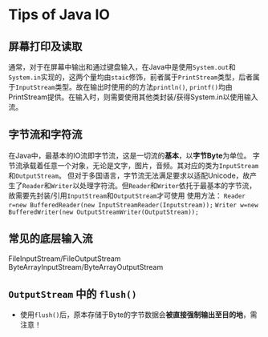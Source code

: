 # Tips of Java IO
## 屏幕打印及读取
通常，对于在屏幕中输出和通过键盘输入，在Java中是使用`System.out`和`System.in`实现的，这两个量均由`staic`修饰，前者属于`PrintStream`类型，后者属于`InputStream`类型。故在输出时使用的的方法`println()`, `printf()`均由PrintStream提供。在输入时，则需要使用其他类封装/获得System.in以使用输入流。
## 字节流和字符流
在Java中，最基本的IO流即字节流，这是一切流的**基本**，以**字节Byte**为单位。
字节流承载着任意一个对象，无论是文字，图片，音频。其对应的类为`InputStream`和`OutputStream`。
但对于多国语言，字节流无法满足要求以适配Unicode，故产生了`Reader`和`Writer`以处理字符流。但`Reader`和`Writer`依托于最基本的字节流，故需要先封装/引用`InputStream`和`OutputStream`才可使用
使用方法：
`Reader r=new BufferedReader(new InputStreamReader(Inputstream));`
`Writer w=new BufferedWriter(new OutputStreamWriter(OutputStream));`
## 常见的底层输入流
FileInputStream/FileOutputStream
ByteArrayInputStream/ByteArrayOutputStream

## `OutputStream` 中的 `flush()`
- 使用`flush()`后，原本存储于Byte的字节数据会**被直接强制输出至目的地**，需注意！
